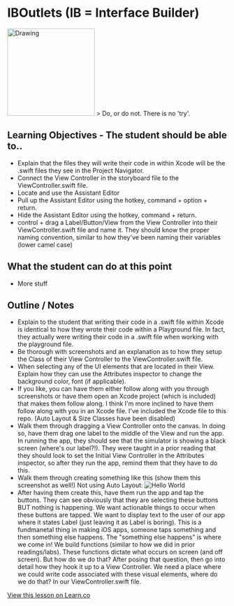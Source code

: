 # IBOutlets (IB = Interface Builder)

<img src="http://cdn2.hubspot.net/hubfs/326641/yoda.jpg" alt="Drawing" style="width: 200px;"/>  
> Do, or do not. There is no 'try'.

## Learning Objectives - The student should be able to..

* Explain that the files they will write their code in within Xcode will be the .swift files they see in the Project Navigator.
* Connect the View Controller in the storyboard file to the ViewController.swift file.
* Locate and use the Assistant Editor
* Pull up the Assistant Editor using the hotkey, command + option + return.
* Hide the Assistant Editor using the hotkey, command + return.
* control + drag a Label/Button/View from the View Controller into their ViewController.swift file and name it. They should know the proper naming convention, similar to how they've been naming their variables (lower camel case)

## What the student can do at this point 

* More stuff

## Outline / Notes

*  Explain to the student that writing their code in a .swift file within Xcode is identical to how they wrote their code within a Playground file. In fact, they actually were writing their code in a .swift file when working with the playground file.
* Be thorough with screenshots and an explanation as to how they setup the Class of their View Controller to the ViewController.swift file.
* When selecting any of the UI elements that are located in their View. Explain how they can use the Attributes inspector to change the background color, font (if applicable).
* If you like, you can have them either follow along with you through screenshots or have them open an Xcode project (which is included) that makes them follow along. I think I'm more inclined to have them follow along with you in an Xcode file. I've included the Xcode file to this repo. (Auto Layout & Size Classes have been disabled)
* Walk them through dragging a View Controller onto the canvas. In doing so, have them drag one label to the middle of the View and run the app. In running the app, they should see that the simulator is showing a black screen (where's our label?!). They were taught in a prior reading that they should look to set the Initial View Controller in the Attributes inspector, so after they run the app, remind them that they have to do this.
* Walk them through creating something like this (show them this screenshot as well!) Not using Auto Layout:
![Hello World](http://i.imgur.com/7dIlWD3.png)
* After having them create this, have them run the app and tap the buttons. They can see obviously that they are selecting these buttons BUT nothing is happening. We want actionable things to occur when these buttons are tapped. We want to display text to the user of our app where it states Label (just leaving it as Label is boring). This is a fundmanetal thing in making iOS apps, someone taps something and then something else happens. The "something else happens" is where we come in! We build functions (similar to how we did in prior readings/labs). These functions dictate what occurs on screen (and off screen). But how do we do that? After posing that question, then go into detail how they hook it up to a View Controller. We need a place where we could write code associated with these visual elements, where do we do that? In our ViewController.swift file.

<a href='https://learn.co/lessons/OutletTargetAction' data-visibility='hidden'>View this lesson on Learn.co</a>
